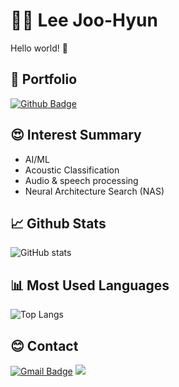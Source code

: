 # 👨‍💻 Lee Joo-Hyun

Hello world! 👋

## 🔭 Portfolio

[![Github Badge](https://img.shields.io/badge/Portfolio-222222?style=for-the-badge&logo=Github&logoColor=white&link=https://jhyun42.github.io/jhyun42-portfolio/)](https://jhyun42.github.io/jhyun42-portfolio/)

## 😍 Interest Summary

- AI/ML
- Acoustic Classification
- Audio & speech processing
- Neural Architecture Search (NAS)

## 📈 Github Stats

![GitHub stats](https://github-readme-stats.vercel.app/api?username=jhyun42&show_icons=true&theme=default)

## 📊 Most Used Languages

![Top Langs](https://github-readme-stats.vercel.app/api/top-langs/?username=jhyun42&layout=compact&theme=default)

## 😊 Contact

[![Gmail Badge](https://img.shields.io/badge/Gmail-d14836?style=for-the-badge&logo=Gmail&logoColor=white&link=mailto:foreatu@gmail.com)](mailto:foreatu@gmail.com)
<a href='https://linkedin.com/in/jhyun42' target='_blank'><img src='https://img.shields.io/badge/-LinkedIn-blue?style=for-the-badge&logo=Linkedin&logoColor=white'/></a>
